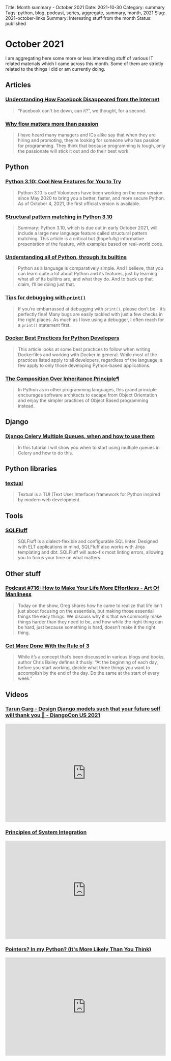 Title: Month summary - October 2021
Date: 2021-10-30
Category: summary
Tags: python, blog, podcast, series, aggregate, summary, month, 2021
Slug: 2021-october-links
Summary: Interesting stuff from the month
Status: published


# October 2021

I am aggregating here some more or less interesting stuff of various IT related materials which I came across this month.
Some of them are strictly related to the things I did or am currently doing.

## Articles

### [Understanding How Facebook Disappeared from the Internet](https://blog.cloudflare.com/october-2021-facebook-outage/)

> “Facebook can't be down, can it?”, we thought, for a second.

### [Why flow matters more than passion](https://leaddev.com/culture-engagement-motivation/why-flow-matters-more-passion)

> I have heard many managers and ICs alike say that when they are hiring and promoting, they’re looking for someone who has passion for programming. They think that because programming is tough, only the passionate will stick it out and do their best work.

## Python

### [Python 3.10: Cool New Features for You to Try](https://realpython.com/python310-new-features/)

> Python 3.10 is out! Volunteers have been working on the new version since May 2020 to bring you a better, faster, and more secure Python. As of October 4, 2021, the first official version is available.

### [Structural pattern matching in Python 3.10](https://benhoyt.com/writings/python-pattern-matching/)

> Summary: Python 3.10, which is due out in early October 2021, will include a large new language feature called structural pattern matching. This article is a critical but (hopefully) informative presentation of the feature, with examples based on real-world code.

### [Understanding all of Python, through its builtins](https://sadh.life/post/builtins/)

> Python as a language is comparatively simple. And I believe, that you can learn quite a lot about Python and its features, just by learning what all of its builtins are, and what they do. And to back up that claim, I’ll be doing just that.

### [Tips for debugging with `print()`](https://adamj.eu/tech/2021/10/08/tips-for-debugging-with-print/)

> If you’re embarrassed at debugging with `print()`, please don’t be - it’s perfectly fine! Many bugs are easily tackled with just a few checks in the right places. As much as I love using a debugger, I often reach for a `print()` statement first.

### [Docker Best Practices for Python Developers](https://testdriven.io/blog/docker-best-practices/)

> This article looks at some best practices to follow when writing Dockerfiles and working with Docker in general. While most of the practices listed apply to all developers, regardless of the language, a few apply to only those developing Python-based applications.

### [The Composition Over Inheritance Principle¶](https://python-patterns.guide/gang-of-four/composition-over-inheritance/)

> In Python as in other programming languages, this grand principle encourages software architects to escape from Object Orientation and enjoy the simpler practices of Object Based programming instead.

## Django

### [Django Celery Multiple Queues, when and how to use them](https://appliku.com/post/django-celery-multiple-queues-when-and-how-use-the)

> In this tutorial I will show you when to start using multiple queues in Celery and how to do this.

## Python libraries

### [textual](https://github.com/willmcgugan/textual)

> Textual is a TUI (Text User Interface) framework for Python inspired by modern web development. 

## Tools

### [SQLFluff](https://github.com/sqlfluff/sqlfluff)

> SQLFluff is a dialect-flexible and configurable SQL linter. Designed with ELT applications in mind, SQLFluff also works with Jinja templating and dbt. SQLFluff will auto-fix most linting errors, allowing you to focus your time on what matters.

## Other stuff

### [Podcast #716: How to Make Your Life More Effortless - Art Of Manliness](https://www.artofmanliness.com/character/habits/podcast-716-how-to-make-your-life-more-effortless/)

> Today on the show, Greg shares how he came to realize that life isn’t just about focusing on the essentials, but making those essential things the easy things. We discuss why it is that we commonly make things harder than they need to be, and how while the right thing can be hard, just because something is hard, doesn’t make it the right thing.

### [Get More Done With the Rule of 3](https://www.artofmanliness.com/career-wealth/career/work-deliberately-instead-reactively-rule-3/)

> While it’s a concept that’s been discussed in various blogs and books, author Chris Bailey defines it thusly: “At the beginning of each day, before you start working, decide what three things you want to accomplish by the end of the day. Do the same at the start of every week.”

## Videos

### [Tarun Garg - Design Django models such that your future self will thank you 👋 - DjangoCon US 2021](https://www.youtube.com/watch?v=dXCh8m4P5Tc)
<div class="videoWrapper" style="height:0; padding-bottom:56.25%; padding-top:25px; position:relative" height="0">
    <iframe style="position:absolute; top:0; width:100%" height="100%" width="100%" src="https://www.youtube.com/embed/dXCh8m4P5Tc" frameborder="0" allow="accelerometer; autoplay; encrypted-media; gyroscope; picture-in-picture" allowfullscreen></iframe>
</div>

### [Principles of System Integration](https://www.youtube.com/watch?v=Cv3rQYgM-1I)
<div class="videoWrapper" style="height:0; padding-bottom:56.25%; padding-top:25px; position:relative" height="0">
    <iframe style="position:absolute; top:0; width:100%" height="100%" width="100%" src="https://www.youtube.com/embed/Cv3rQYgM-1I" frameborder="0" allow="accelerometer; autoplay; encrypted-media; gyroscope; picture-in-picture" allowfullscreen></iframe>
</div>

### [Pointers? In my Python? (It's More Likely Than You Think)](https://www.youtube.com/watch?v=xngMG5HDgUU)
<div class="videoWrapper" style="height:0; padding-bottom:56.25%; padding-top:25px; position:relative" height="0">
    <iframe style="position:absolute; top:0; width:100%" height="100%" width="100%" src="https://www.youtube.com/embed/xngMG5HDgUU" frameborder="0" allow="accelerometer; autoplay; encrypted-media; gyroscope; picture-in-picture" allowfullscreen></iframe>
</div>
